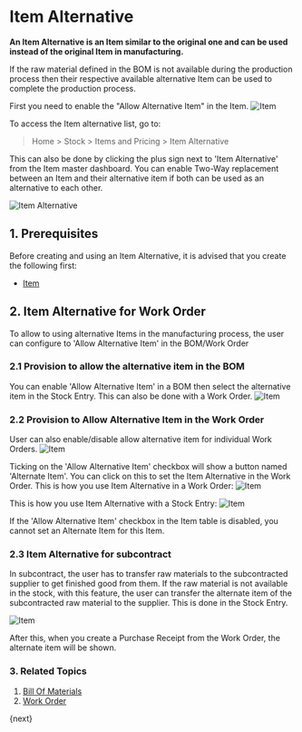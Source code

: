 <!-- add-breadcrumbs -->
# Item Alternative

**An Item Alternative is an Item similar to the original one and can be used instead of the original Item in manufacturing.**

If the raw material defined in the BOM is not available during the production process then their respective available alternative Item can be used to complete the production process.

First you need to enable the "Allow Alternative Item" in the Item.
<img class="screenshot" alt="Item" src="{{docs_base_url}}/assets/img/manufacturing/allow-alternative-item.png">

To access the Item alternative list, go to:
> Home > Stock > Items and Pricing > Item Alternative

This can also be done by clicking the plus sign next to 'Item Alternative' from the Item master dashboard.
You can enable Two-Way replacement between an Item and their alternative item if both can be used as an alternative to each other.

<img class="screenshot" alt="Item Alternative" src="{{docs_base_url}}/assets/img/manufacturing/item-alternative.png">

## 1. Prerequisites
Before creating and using an Item Alternative, it is advised that you create the following first:

* [Item](/docs/user/manual/en/stock/item)

## 2. Item Alternative for Work Order

To allow to using alternative Items in the manufacturing process, the user can configure to 'Allow Alternative Item' in the BOM/Work Order

### 2.1 Provision to allow the alternative item in the BOM
You can enable 'Allow Alternative Item' in a BOM then select the alternative item in the Stock Entry. This can also be done with a Work Order.
<img class="screenshot" alt="Item" src="{{docs_base_url}}/assets/img/manufacturing/allow-alternative-item-bom.png">


### 2.2 Provision to Allow Alternative Item in the Work Order
User can also enable/disable allow alternative item for individual Work Orders.
<img class="screenshot" alt="Item" src="{{docs_base_url}}/assets/img/manufacturing/allow-alternative-item-wo.png">


Ticking on the 'Allow Alternative Item' checkbox will show a button named 'Alternate Item'. You can click on this to set the Item Alternative in the Work Order. This is how you use Item Alternative in a Work Order:
<img class="screenshot" alt="Item" src="{{docs_base_url}}/assets/img/manufacturing/work_order_item_alternative.gif">

This is how you use Item Alternative with a Stock Entry:
<img class="screenshot" alt="Item" src="{{docs_base_url}}/assets/img/manufacturing/se_item_alternative.gif">

If the 'Allow Alternative Item' checkbox in the Item table is disabled, you cannot set an Alternate Item for this Item.

### 2.3 Item Alternative for subcontract
In subcontract, the user has to transfer raw materials to the subcontracted supplier to get finished good from them. If the raw material is not available in the stock, with this feature, the user can transfer the alternate item of the subcontracted raw material to the supplier. This is done in the Stock Entry.

<img class="screenshot" alt="Item" src="{{docs_base_url}}/assets/img/manufacturing/purchase_order_item_alternative.gif">

After this, when you create a Purchase Receipt from the Work Order, the alternate item will be shown.

### 3. Related Topics
1. [Bill Of Materials](/docs/user/manual/en/manufacturing/bill-of-materials)
1. [Work Order](/docs/user/manual/en/manufacturing/work-order)

{next}